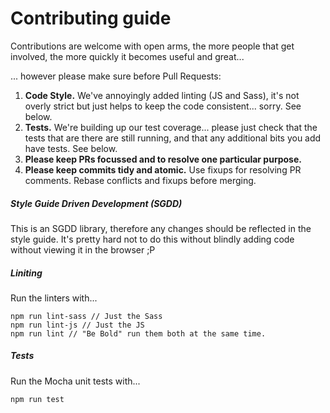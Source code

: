 # Contributing guide 

Contributions are welcome with open arms, the more people that get involved, the more quickly it becomes useful and great...

... however please make sure before Pull Requests:

1. **Code Style.** We've annoyingly added linting (JS and Sass), it's not overly strict but just helps to keep the code consistent... sorry. See below.
1. **Tests.** We're building up our test coverage... please just check that the tests that are there are still running, and that any additional bits you add have tests. See below.
1. **Please keep PRs focussed and to resolve one particular purpose.** 
1. **Please keep commits tidy and atomic.** Use fixups for resolving PR comments. Rebase conflicts and fixups before merging.


##### Style Guide Driven Development (SGDD)

This is an SGDD library, therefore any changes should be reflected in the style guide. It's pretty hard not to do this without blindly adding code without viewing it in the browser ;P


##### Liniting
Run the linters with...

```
npm run lint-sass // Just the Sass
npm run lint-js // Just the JS
npm run lint // "Be Bold" run them both at the same time.
```


##### Tests 
Run the Mocha unit tests with...

```
npm run test
```

